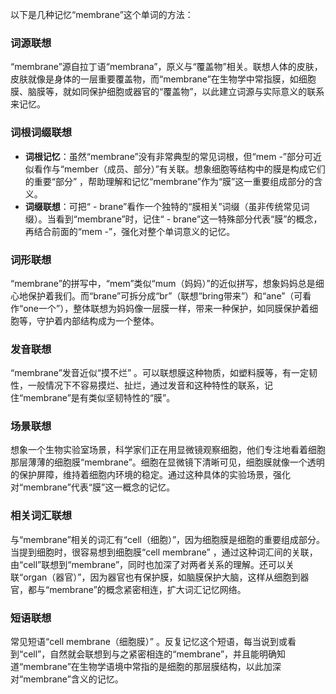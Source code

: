 以下是几种记忆“membrane”这个单词的方法：

### 词源联想
“membrane”源自拉丁语“membrana”，原义与“覆盖物”相关。联想人体的皮肤，皮肤就像是身体的一层重要覆盖物，而“membrane”在生物学中常指膜，如细胞膜、脑膜等，就如同保护细胞或器官的“覆盖物”，以此建立词源与实际意义的联系来记忆。

### 词根词缀联想
 - **词根记忆**：虽然“membrane”没有非常典型的常见词根，但“mem -”部分可近似看作与“member（成员、部分）”有关联。想象细胞等结构中的膜是构成它们的重要“部分” ，帮助理解和记忆“membrane”作为“膜”这一重要组成部分的含义。
 - **词缀联想**：可把“ - brane”看作一个独特的“膜相关”词缀（虽非传统常见词缀）。当看到“membrane”时，记住“ - brane”这一特殊部分代表“膜”的概念，再结合前面的“mem -”，强化对整个单词意义的记忆。

### 词形联想
“membrane”的拼写中，“mem”类似“mum（妈妈）”的近似拼写，想象妈妈总是细心地保护着我们。而“brane”可拆分成“br”（联想“bring带来”）和“ane”（可看作“one一个”），整体联想为妈妈像一层膜一样，带来一种保护，如同膜保护着细胞等，守护着内部结构成为一个整体。

### 发音联想
“membrane”发音近似“摸不烂” 。可以联想膜这种物质，如塑料膜等，有一定韧性，一般情况下不容易摸烂、扯烂，通过发音和这种特性的联系，记住“membrane”是有类似坚韧特性的“膜”。

### 场景联想
想象一个生物实验室场景，科学家们正在用显微镜观察细胞，他们专注地看着细胞那层薄薄的细胞膜“membrane”。细胞在显微镜下清晰可见，细胞膜就像一个透明的保护屏障，维持着细胞内环境的稳定。通过这种具体的实验场景，强化对“membrane”代表“膜”这一概念的记忆。

### 相关词汇联想
与“membrane”相关的词汇有“cell（细胞）”，因为细胞膜是细胞的重要组成部分。当提到细胞时，很容易想到细胞膜“cell membrane” ，通过这种词汇间的关联，由“cell”联想到“membrane”，同时也加深了对两者关系的理解。还可以关联“organ（器官）”，因为器官也有保护膜，如脑膜保护大脑，这样从细胞到器官，都与“membrane”的概念紧密相连，扩大词汇记忆网络。

### 短语联想
常见短语“cell membrane（细胞膜）” 。反复记忆这个短语，每当说到或看到“cell”，自然就会联想到与之紧密相连的“membrane”，并且能明确知道“membrane”在生物学语境中常指的是细胞的那层膜结构，以此加深对“membrane”含义的记忆。 